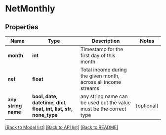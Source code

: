 # NetMonthly


## Properties
Name | Type | Description | Notes
------------ | ------------- | ------------- | -------------
**month** | **int** | Timestamp for the first day of this month | 
**net** | **float** | Total income during the given month, across all income streams | 
**any string name** | **bool, date, datetime, dict, float, int, list, str, none_type** | any string name can be used but the value must be the correct type | [optional]

[[Back to Model list]](../README.md#documentation-for-models) [[Back to API list]](../README.md#documentation-for-api-endpoints) [[Back to README]](../README.md)


